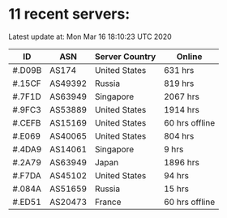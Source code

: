 # 11 recent servers:

Latest update at: Mon Mar 16 18:10:23 UTC 2020

| ID | ASN | Server Country | Online |
| -- | --- | -------------- | ------ |
| #.D09B | AS174 | United States | 631 hrs |
| #.15CF | AS49392 | Russia | 819 hrs |
| #.7F1D | AS63949 | Singapore | 2067 hrs |
| #.9FC3 | AS53889 | United States | 1914 hrs |
| #.CEFB | AS15169 | United States | 60 hrs offline |
| #.E069 | AS40065 | United States | 804 hrs |
| #.4DA9 | AS14061 | Singapore | 9 hrs |
| #.2A79 | AS63949 | Japan | 1896 hrs |
| #.F7DA | AS45102 | United States | 94 hrs |
| #.084A | AS51659 | Russia | 15 hrs |
| #.ED51 | AS20473 | France | 60 hrs offline |

